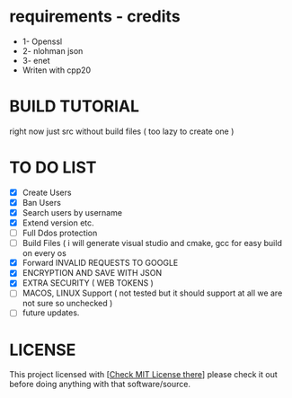 # requirements - credits
- 1- Openssl
- 2- nlohman json
- 3- enet
- Writen with cpp20

# BUILD TUTORIAL 
right now just src without build files ( too lazy to create one )

# TO DO LIST
- [x] Create Users
- [x] Ban Users
- [x] Search users by username
- [x] Extend version etc.
- [ ] Full Ddos protection
- [ ] Build Files ( i will generate visual studio and cmake, gcc for easy build on every os  
- [x] Forward INVALID REQUESTS TO GOOGLE 
- [x] ENCRYPTION AND SAVE WITH JSON
- [x] EXTRA SECURITY ( WEB TOKENS )
- [ ] MACOS, LINUX Support ( not tested but it should support at all we are not sure so unchecked )
- [ ] future updates.

# LICENSE
This project licensed with [[Check MIT License there](https://github.com/subugt/AuthProject-PUBLIC/blob/master/LICENSE.txt)] please check it out before doing anything with that software/source.
